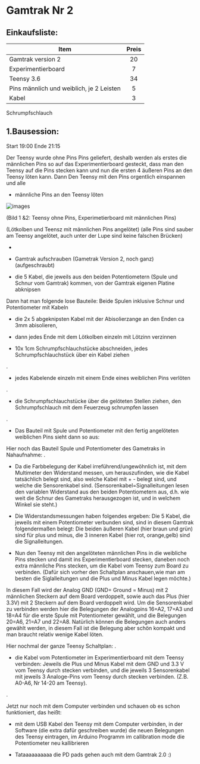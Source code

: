 # Gamtrak Nr 2 


## Einkaufsliste:                                     

Item                                       | Preis
-------------------------------------------|:-------:
Gamtrak version 2                          | 20 
Experimentierboard                         | 7
Teensy 3.6                                 | 34
Pins männlich und weiblich, je 2 Leisten   | 5
Kabel                                      | 3
Schrumpfschlauch


## 1.Bausession:

Start 19:00 Ende 21:15

Der Teensy wurde ohne Pins Pins geliefert, deshalb werden als erstes die männlichen Pins so auf das Experimentierboard gesteckt, dass man den Teensy auf die Pins stecken kann und nun
die ersten 4 äußeren Pins an den Teensy löten kann. 
Dann Den Teensy mit den Pins orgentlich einspannen und alle 
* männliche Pins an den Teensy löten

![images](IMG_0004.JPG)

<media-tag src="https://cryptpad.piratenpartei.de/blob/93/936e6393ac801778e7cdd3b198778b9c9f408cb135e10564" data-crypto-key="cryptpad:3Av28f4JzlNIEpfvjL3OW0l9kUvCtaUEqIAWDsDmRaA="></media-tag>

<media-tag src="https://cryptpad.piratenpartei.de/blob/c7/c7d25ea29c3cf6595d9a232651f4b90732012b1c83f26f35" data-crypto-key="cryptpad:Pp2/sClM3Ia/Kt5yXQBf8i3xVdBqKGi/t3AB42B7FaA="></media-tag>
(Bild 1 &2: Teensy ohne Pins, Experimetierboard mit männlichen Pins)


<media-tag src="https://cryptpad.piratenpartei.de/blob/83/83168c292f5d8b1bb5d89b1dd13e090925d821f197b03c24" data-crypto-key="cryptpad:yYoMfwVsPzKcuJsKbJ3zftz+TyAJX4o0YsIP6MTKC/c="></media-tag>
(Lötkolben und Teensz mit männlichen Pins angelötet)
<media-tag src="https://cryptpad.piratenpartei.de/blob/16/16d29558044ce96975dcd3ac547ec834f11905c65af8c19f" data-crypto-key="cryptpad:1qCXjkHZKnnc4OdO/VD1CFxU4FsBCcV5xWqcAta7+lU="></media-tag>
(alle Pins sind sauber am Teensy angelötet, auch unter der Lupe sind keine falschen Brücken)

-

* Gamtrak aufschrauben
<media-tag src="https://cryptpad.piratenpartei.de/blob/69/69301a258b9100495c37631317021146390eac7d6ce598bf" data-crypto-key="cryptpad:O2gTrAUIUay8Y+VcKlON2CmCHoXB9szflpZdYpuupig="></media-tag>
<media-tag src="https://cryptpad.piratenpartei.de/blob/13/134f9b952cb1add10fb6e305bbaf7d94d9163632b6ec03b9" data-crypto-key="cryptpad:XUY92bhEufgoqAc71UWD4hwU2VEYW8qzZJ5EAfsRj7s="></media-tag>
(Gametrak Version 2, noch ganz)
<media-tag src="https://cryptpad.piratenpartei.de/blob/d9/d9fed3a222d890663f51b2fec2feae0c9de2c425417ac812" data-crypto-key="cryptpad:lviG8DfQSEnAlFmwXLeijpRm4WQph3EFEozteX6uuUk="></media-tag>
(aufgeschraubt)


* die 5 Kabel, die jeweils aus den beiden Potentiometern (Spule und Schnur vom Gamtrak) kommen, von der Gamtrak eigenen Platine abknipsen

<media-tag src="https://cryptpad.piratenpartei.de/blob/e1/e19bdb987b9de36c2d84e2519047a25ebe88b3e831e500ae" data-crypto-key="cryptpad:h/7qz8sGoYKnZfmOcUAxMQZ2lUFqUGkAvBs1yj++mLI="></media-tag>
Dann hat man folgende lose Bauteile: Beide Spulen inklusive Schnur und Potentiometer mit Kabeln 
<media-tag src="https://cryptpad.piratenpartei.de/blob/4a/4a415cb5bfa70dc0ad6ed372cd6871e73340da81e6c140c5" data-crypto-key="cryptpad:rBQ1Upl1OX6F8avTUs/V2FIs1tSpr+325GCAeRm942w="></media-tag>


* die 2x 5 abgeknipsten Kabel mit der Abisolierzange an den Enden ca 3mm abisolieren,

<media-tag src="https://cryptpad.piratenpartei.de/blob/c4/c406a513fce88b6baac77018dcef9661f9f3c616a4141d3a" data-crypto-key="cryptpad:DnMwagdPJxNUsXvGY9OAuNGB+FDj3QQHeKymN6f8TV4="></media-tag>

* dann jedes Ende mit dem Lötkolben einzeln mit Lötzinn verzinnen

* 10x 1cm Schrumpfschlauchstücke abschneiden, jedes Schrumpfschlauchstück über ein Kabel ziehen

<media-tag src="https://cryptpad.piratenpartei.de/blob/bd/bd254c926b6dd04c7b536074ebdf37fb3e878da35f0fbc5f" data-crypto-key="cryptpad:vu0JJsveyCUJAtuyomIAXfIBGbX4OztAWWo3d0E/K84="></media-tag>
.
* jedes Kabelende einzeln mit einem Ende eines weiblichen Pins verlöten

<media-tag src="https://cryptpad.piratenpartei.de/blob/f3/f38834736d2e87b7d3d458d9c89cde599fcd37f8c392d324" data-crypto-key="cryptpad:1aEZb6iOEZddhjWPK15bA1voJRPjKWzuSwj14IlpUyc="></media-tag>
.
* die Schrumpfschlauchstücke über die gelöteten Stellen ziehen, den Schrumpfschlauch mit dem Feuerzeug schrumpfen lassen

<media-tag src="https://cryptpad.piratenpartei.de/blob/5f/5ffdd95296ec1460e9319bcdae5e084d92d28bb9d28de087" data-crypto-key="cryptpad:a7HbmQMnDv7XVKg0x29pOnXsywm7MJY9mJq6w6YQ8w4="></media-tag>
<media-tag src="https://cryptpad.piratenpartei.de/blob/c8/c8cd237527d946b36cd0e17b732bf44c181da75668b9ac34" data-crypto-key="cryptpad:LRwfbpkb8Ze8L7/sK/Llvl08vD3sJ0oIdD6K0iLMCUM="></media-tag>
<media-tag src="https://cryptpad.piratenpartei.de/blob/1f/1fc4b06f247ce27d1a993cf55e7587cf7599c3d0612d20fd" data-crypto-key="cryptpad:cnTSNkGtmSAHB9yZD0SmhgFTG/0xEXWCbigrKcl67qM="></media-tag>
.
* Das Bauteil mit Spule und Potentiometer mit den fertig angelöteten weiblichen Pins sieht dann so aus:

<media-tag src="https://cryptpad.piratenpartei.de/blob/fa/faff6ed3fac9b5157ce0a674c265394f914894fa5e62d0d1" data-crypto-key="cryptpad:xxMu34qumiaEFFUOKzL9gq5opEgH+Pxtu47qLBIJD2I="></media-tag>
Hier noch das Bauteil Spule und Potentiometer des Gametraks in Nahaufnahme:
<media-tag src="https://cryptpad.piratenpartei.de/blob/d0/d039ef7106c451144281b70596f25a882340d498a583852d" data-crypto-key="cryptpad:LrsODnpf2pAqFx83zO2YbfuZBGemaO01PTKKntAuGTY="></media-tag>
.
* Da die Farbbelegung der Kabel irreführend/ungewöhnlich ist, mit dem Multimeter den Widerstand messen, um herauszufinden, wie die Kabel tatsächlich belegt sind, also welche Kabel mit + - belegt sind, und welche die Sensorenkabel sind.
(Sensorenkabel=Signalleitungen lesen den variablen Widerstand aus den beiden Potentiometern aus, d.h. wie weit die Schnur des Gametraks herausgezogen ist, und in welchem Winkel sie steht.)

* Die Widerstandsmessungen haben folgendes ergeben: Die 5 Kabel, die jeweils mit einem Potentiometer verbunden sind, sind in diesem Gamtrak folgendermaßen belegt: Die beiden äußeren Kabel (hier braun und grün) sind für plus und minus, die 3 inneren Kabel (hier rot, orange,gelb) sind die Signalleitungen. 

* Nun den Teensy mit den angelöteten männlichen Pins in die weibliche Pins stecken und damit ins Experimentierboard stecken, daneben noch extra männliche Pins stecken, um die Kabel vom Teensy zum Board zu verbinden. (Dafür sich vorher den Schaltplan anschauen,wie man am besten die Siglalleitungen und die Plus und Minus Kabel legen möchte.)

<media-tag src="https://cryptpad.piratenpartei.de/blob/8b/8bb1492229ca70141620fa34e84e6fcf07acf7c58d07242c" data-crypto-key="cryptpad:XhV6itBt0gCnp6EoltPQNl7vg3n6CZJ+cd5T5Q4zAww="></media-tag>
<media-tag src="https://cryptpad.piratenpartei.de/blob/9c/9ca5ed88d1688ecbabffab80944f63266ec4b929a12d094a" data-crypto-key="cryptpad:kEwmnIPaWhBpExDxH7gBd9itY7P8np9kPQr/uhVZcCs="></media-tag>
In diesem Fall wird der Analog GND (GND= Ground = Minus) mit 2 männlichen Steckern auf dem Board verdoppelt, sowie auch das Plus (hier 3.3V) mit 2 Steckern auf dem Board verdoppelt wird.
Um die Sensorenkabel zu verbinden werden hier die Belegungen der Analogpins 16=A2, 17=A3 und 18=A4 für die erste Spule mit Potentiometer gewählt, und die Belegungen 20=A6, 21=A7 und 22=A8. 
Natürlich können die Belegungen auch anders gewählt werden, in diesem Fall ist die Belegung aber schön kompakt und man braucht relativ wenige Kabel löten. 

Hier nochmal der ganze Teensy Schaltplan:
<media-tag src="https://cryptpad.piratenpartei.de/blob/16/1626cb22571112dbe230691b472456d97a28d3feb4265124" data-crypto-key="cryptpad:ETVL+BjTOObsMOz+WeKTSl9P5Ly+mqEWe2Z1VeQZuLs="></media-tag>
.

* die Kabel vom Potentiometer im Experimentierboard mit dem Teensy verbinden: Jeweils die Plus und Minus Kabel mit dem GND und 3.3 V vom Teensy durch stecken verbinden, und die jeweils 3 Sensorenkabel mit jeweils 3 Analoge-Pins vom Teensy durch stecken verbinden. (Z.B. A0-A6, Nr 14-20 am Teensy).

<media-tag src="https://cryptpad.piratenpartei.de/blob/db/dbf9bab095911b572f7dc78240da3d586d66eaafa66270d3" data-crypto-key="cryptpad:CBjF+LNkQ7xx/cgAWbiZMOCOKAMQfFI0Oz9bZ9AWy7k="></media-tag>

<media-tag src="https://cryptpad.piratenpartei.de/blob/a4/a4a9c4650e3db25a1bf290df2cf3148b2ee89b3aca5ae9e5" data-crypto-key="cryptpad:BFhqg0Xpwlm4sf0JQKtXKIDPC5pv+Y3y69J24UZmEuQ="></media-tag>
.

Jetzt nur noch mit dem Computer verbinden und schauen ob es schon funktioniert,
das heißt:
* mit dem USB Kabel den Teensy mit dem Computer verbinden, in der Software (die extra dafür geschreiben wurde) die neuen Belegungen des Teensy eintragen, im Arduino Programm im callibration mode die Potentiometer neu kallibrieren

<media-tag src="https://cryptpad.piratenpartei.de/blob/15/15f6216c9c385b50406d31eea3445ed121c5d077fe054b99" data-crypto-key="cryptpad:U4naD0UtTOjwJtG4mOMAG1CDTdtWvR5Oh9V8dWqDID0="></media-tag>

* Tataaaaaaaaaa die PD pads gehen auch mit dem Gamtrak 2.0 :)
